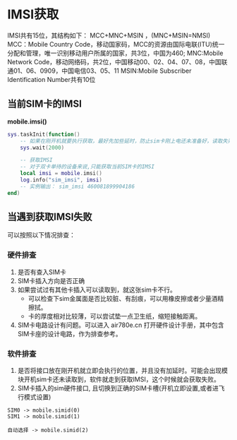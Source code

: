 # IMSI获取

IMSI共有15位，其结构如下：
MCC+MNC+MSIN ，(MNC+MSIN=NMSI)
MCC：Mobile Country Code，移动国家码，MCC的资源由国际电联(ITU)统一分配和管理，唯一识别移动用户所属的国家，共3位，中国为460;
MNC:Mobile Network Code，移动网络码，共2位，中国移动00、02、04、07、08，中国联通01、06、0909，中国电信03、05、11
MSIN:Mobile Subscriber Identification Number共有10位

## 当前SIM卡的IMSI

**mobile.imsi()**

```lua
sys.taskInit(function()
    -- 如果在刚开机就要执行获取，最好先加些延时，防止sim卡刚上电还未准备好，读取失败。
    sys.wait(2000)

    -- 获取IMSI
    -- 对于双卡单待的设备来说,只能获取当前SIM卡的IMSI
    local imsi = mobile.imsi()  
    log.info("sim_imsi", imsi) 
    -- 实例输出： sim_imsi 460081899904186
end)
```



## 当遇到获取IMSI失败

可以按照以下情况排查：

### 硬件排查

1. 是否有查入SIM卡
2. SIM卡插入方向是否正确
3. 如果尝试过有其他卡插入可以读取到，就这张sim卡不行。
   - 可以检查下sim金属面是否比较脏、有刮痕，可以用橡皮擦或者少量酒精擦拭。
   - 卡的厚度相对比较薄，可以尝试垫一点卫生纸，缩短接触距离。
4. SIM卡电路设计有问题。可以进入 air780e.cn 打开硬件设计手册，其中包含SIM卡座的设计电路，作为排查参考。

### 软件排查

1. 是否将接口放在刚开机就立即会执行的位置，并且没有加延时。可能会出现模块开机sim卡还未读取到，软件就走到获取IMSI，这个时候就会获取失败。
2. SIM卡插入的sim硬件接口, 且切换到正确的SIM卡槽(开机立即设置,或者进飞行模式设置)

```
SIM0 -> mobile.simid(0)
SIM1 -> mobile.simid(1)

自动选择 -> mobile.simid(2)
```
